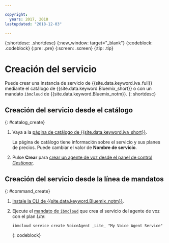 ```yaml
---

copyright:
  years: 2017, 2018
lastupdated: "2018-12-03"

---
```


{:shortdesc: .shortdesc}
{:new_window: target="_blank"}
{:codeblock: .codeblock}
{:pre: .pre}
{:screen: .screen}
{:tip: .tip}


# Creación del servicio

Puede crear una instancia de servicio de {{site.data.keyword.iva_full}} mediante el catálogo de {{site.data.keyword.Bluemix_short}} o con un mandato `ibmcloud` de {{site.data.keyword.Bluemix_notm}}.
{: shortdesc}


## Creación del servicio desde el catálogo
{: #catalog_create}

1. Vaya a la [página de catálogo de {{site.data.keyword.iva_short}}](https://cloud.ibm.com/catalog/services/voice-agent-with-watson).

   La página de catálogo tiene información sobre el servicio y sus planes de precios. Puede cambiar el valor de **Nombre de servicio**.

2. Pulse **Crear** para [crear un agente de voz desde el panel de control _Gestionar_](managing_create.html#config_instance).

## Creación del servicio desde la línea de mandatos
{: #command_create}

1. [Instale la CLI de {{site.data.keyword.Bluemix_notm}}](../cli/index.html#overview).

2. Ejecute el [mandato de `ibmcloud`](../cli/idt/commands.html#idt-cli) que crea el servicio del agente de voz con el plan _Lite_:

   ```
   ibmcloud service create VoiceAgent _Lite_ "My Voice Agent Service"
   ```
   {: codeblock}
